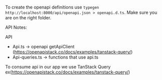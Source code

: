 To create the openapi definitions use 
`typegen http://localhost:8000/api/openapi.json > openapi.d.ts`. Make sure you are on the right folder.

API Notes:

API
- Api.ts -> openapi getApiClient (https://openapistack.co/docs/examples/tanstack-query/)
- Api-queries.ts -> functions that use api.ts

To consume api in our app we use TanStack Query ex(https://openapistack.co/docs/examples/tanstack-query/)
